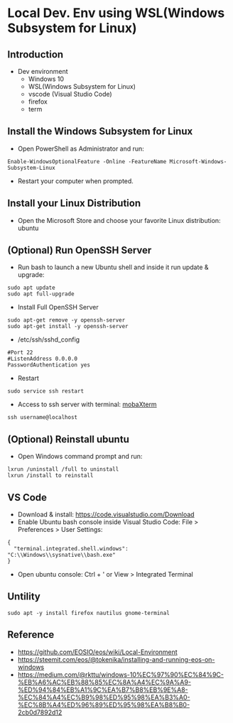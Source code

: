 # Local Dev. Env using WSL(Windows Subsystem for Linux) 

## Introduction
- Dev environment
  - Windows 10
  - WSL(Windows Subsystem for Linux) 
  - vscode (Visual Studio Code)
  - firefox
  - term
  
## Install the Windows Subsystem for Linux
- Open PowerShell as Administrator and run:
```
Enable-WindowsOptionalFeature -Online -FeatureName Microsoft-Windows-Subsystem-Linux
```
- Restart your computer when prompted.

## Install your Linux Distribution
- Open the Microsoft Store and choose your favorite Linux distribution: ubuntu

## (Optional) Run OpenSSH Server
- Run bash to launch a new Ubuntu shell and inside it run update & upgrade:
```
sudo apt update
sudo apt full-upgrade
```

- Install Full OpenSSH Server
```
sudo apt-get remove -y openssh-server
sudo apt-get install -y openssh-server
```
- /etc/ssh/sshd_config
```
#Port 22
#ListenAddress 0.0.0.0
PasswordAuthentication yes
```
- Restart
```
sudo service ssh restart 
```
- Access to ssh server with terminal: [mobaXterm](https://mobaxterm.mobatek.net)
```
ssh username@localhost 
```
## (Optional) Reinstall ubuntu
- Open Windows command prompt and run:
```
lxrun /uninstall /full to uninstall
lxrun /install to reinstall
```

## VS Code
- Download & install: https://code.visualstudio.com/Download
- Enable Ubuntu bash console inside Visual Studio Code: File > Preferences > User Settings:
```
{
  "terminal.integrated.shell.windows":  "C:\\Windows\\sysnative\\bash.exe"
}
```
- Open ubuntu console: Ctrl + ' or View > Integrated Terminal

## Untility
```
sudo apt -y install firefox nautilus gnome-terminal
```

## Reference
- https://github.com/EOSIO/eos/wiki/Local-Environment
- https://steemit.com/eos/@tokenika/installing-and-running-eos-on-windows
- https://medium.com/@rkttu/windows-10%EC%97%90%EC%84%9C-%EB%A6%AC%EB%88%85%EC%8A%A4%EC%9A%A9-%ED%94%84%EB%A1%9C%EA%B7%B8%EB%9E%A8-%EC%84%A4%EC%B9%98%ED%95%98%EA%B3%A0-%EC%8B%A4%ED%96%89%ED%95%98%EA%B8%B0-2cb0d7892d12
